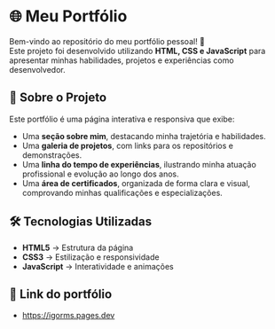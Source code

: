 # 🌐 Meu Portfólio

Bem-vindo ao repositório do meu portfólio pessoal! 🚀  
Este projeto foi desenvolvido utilizando **HTML, CSS e JavaScript** para apresentar minhas habilidades, projetos e experiências como desenvolvedor.

## 📌 Sobre o Projeto
Este portfólio é uma página interativa e responsiva que exibe:
- Uma **seção sobre mim**, destacando minha trajetória e habilidades.
- Uma **galeria de projetos**, com links para os repositórios e demonstrações.
- Uma **linha do tempo de experiências**, ilustrando minha atuação profissional e evolução ao longo dos anos.
- Uma **área de certificados**, organizada de forma clara e visual, comprovando minhas qualificações e especializações.

## 🛠️ Tecnologias Utilizadas
- **HTML5** → Estrutura da página  
- **CSS3** → Estilização e responsividade  
- **JavaScript** → Interatividade e animações

## 🚀 Link do portfólio
- https://igorms.pages.dev

